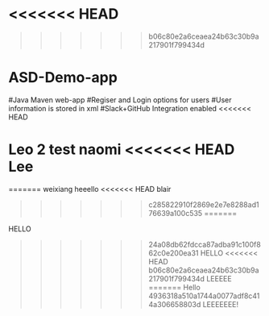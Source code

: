 

<<<<<<< HEAD
=======

>>>>>>> b06c80e2a6ceaea24b63c30b9a217901f799434d
# ASD-Demo-app
#Java Maven web-app
#Regiser and Login options for users
#User information is stored in xml
#Slack+GitHub Integration enabled
<<<<<<< HEAD

Leo 2
test
naomi
<<<<<<< HEAD
Lee
=======
=======
weixiang
heeello
<<<<<<< HEAD
blair
>>>>>>> c285822910f2869e2e7e8288ad176639a100c535
=======

HELLO 
>>>>>>> 24a08db62fdcca87adba91c100f862c0e200ea31
HELLO
<<<<<<< HEAD
>>>>>>> b06c80e2a6ceaea24b63c30b9a217901f799434d
LEEEEE
=======
Hello
>>>>>>> 4936318a510a1744a0077adf8c414a306658803d
LEEEEEEE!
